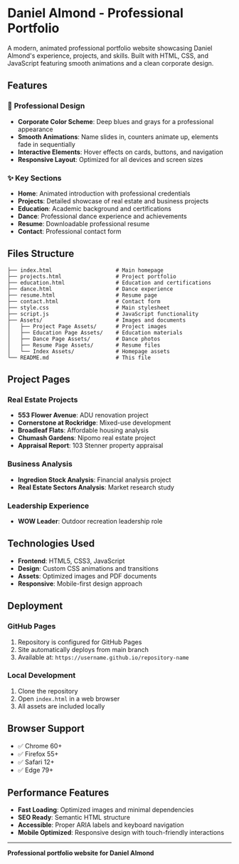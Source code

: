 # Daniel Almond - Professional Portfolio

A modern, animated professional portfolio website showcasing Daniel Almond's experience, projects, and skills. Built with HTML, CSS, and JavaScript featuring smooth animations and a clean corporate design.

## Features

### 🎨 **Professional Design**
- **Corporate Color Scheme**: Deep blues and grays for a professional appearance
- **Smooth Animations**: Name slides in, counters animate up, elements fade in sequentially
- **Interactive Elements**: Hover effects on cards, buttons, and navigation
- **Responsive Layout**: Optimized for all devices and screen sizes

### ✨ **Key Sections**
- **Home**: Animated introduction with professional credentials
- **Projects**: Detailed showcase of real estate and business projects
- **Education**: Academic background and certifications
- **Dance**: Professional dance experience and achievements
- **Resume**: Downloadable professional resume
- **Contact**: Professional contact form

## Files Structure

```
├── index.html                    # Main homepage
├── projects.html                 # Project portfolio
├── education.html                # Education and certifications
├── dance.html                    # Dance experience
├── resume.html                   # Resume page
├── contact.html                  # Contact form
├── style.css                     # Main stylesheet
├── script.js                     # JavaScript functionality
├── Assets/                       # Images and documents
│   ├── Project Page Assets/      # Project images
│   ├── Education Page Assets/    # Education materials
│   ├── Dance Page Assets/        # Dance photos
│   ├── Resume Page Assets/       # Resume files
│   └── Index Assets/             # Homepage assets
└── README.md                     # This file
```

## Project Pages

### **Real Estate Projects**
- **553 Flower Avenue**: ADU renovation project
- **Cornerstone at Rockridge**: Mixed-use development
- **Broadleaf Flats**: Affordable housing analysis
- **Chumash Gardens**: Nipomo real estate project
- **Appraisal Report**: 103 Stenner property appraisal

### **Business Analysis**
- **Ingredion Stock Analysis**: Financial analysis project
- **Real Estate Sectors Analysis**: Market research study

### **Leadership Experience**
- **WOW Leader**: Outdoor recreation leadership role

## Technologies Used

- **Frontend**: HTML5, CSS3, JavaScript
- **Design**: Custom CSS animations and transitions
- **Assets**: Optimized images and PDF documents
- **Responsive**: Mobile-first design approach

## Deployment

### **GitHub Pages**
1. Repository is configured for GitHub Pages
2. Site automatically deploys from main branch
3. Available at: `https://username.github.io/repository-name`

### **Local Development**
1. Clone the repository
2. Open `index.html` in a web browser
3. All assets are included locally

## Browser Support
- ✅ Chrome 60+
- ✅ Firefox 55+
- ✅ Safari 12+
- ✅ Edge 79+

## Performance Features
- **Fast Loading**: Optimized images and minimal dependencies
- **SEO Ready**: Semantic HTML structure
- **Accessible**: Proper ARIA labels and keyboard navigation
- **Mobile Optimized**: Responsive design with touch-friendly interactions

---

**Professional portfolio website for Daniel Almond** 